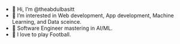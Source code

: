 - 👋 Hi, I’m @theabdulbasitt
- 👀 I’m interested in Web development, App development, Machine Learning, and Data sceince.
- 👀 Software Engineer mastering in AI/ML. 
- 💞️ I love to play Football.
